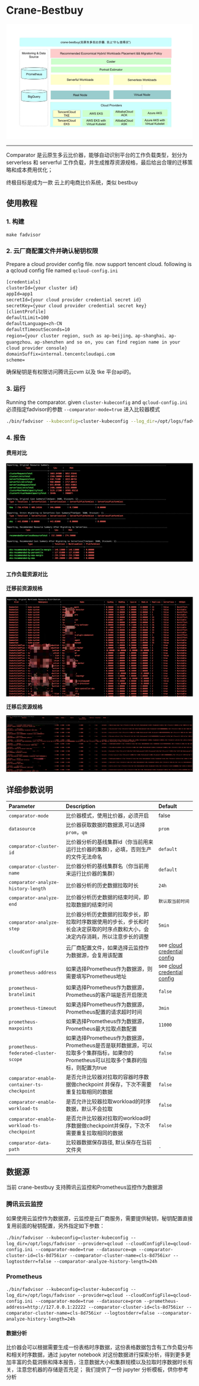 # Crane-Bestbuy

![crane-bestbuy](../images/crane-bestbuy.jpeg)

---

Comparator 是云原生多云比价器，能够自动识别平台的工作负载类型，划分为 serverless 和 serverful 工作负载，并生成推荐资源规格，最后给出合理的迁移策略和成本费用优化；

终极目标是成为一款 云上的电商比价系统，类似 bestbuy

## 使用教程

### 1. 构建

```
make fadvisor
```
### 2. 云厂商配置文件并确认秘钥权限

Prepare a cloud provider config file. now support tencent cloud. following is a qcloud config file named `qcloud-config.ini`
  
```
[credentials]
clusterId={your cluster id}
appId=app1
secretId={your cloud provider credential secret id}
secretKey={your cloud provider credential secret key}
[clientProfile]
defaultLimit=100
defaultLanguage=zh-CN
defaultTimeoutSeconds=10
region={your cluster region, such as ap-beijing、ap-shanghai、ap-guangzhou、ap-shenzhen and so on, you can find region name in your cloud provider console}
domainSuffix=internal.tencentcloudapi.com
scheme=
```
确保秘钥是有权限访问腾讯云cvm 以及 tke 平台api的。

### 3. 运行
Running the comparator. given `cluster-kubeconfig` and `qcloud-config.ini`
必须指定fadvisor的参数 `--comparator-mode=true` 进入比较器模式 
  
```bash
./bin/fadvisor --kubeconfig=cluster-kubeconfig --log_dir=/opt/logs/fadvisor --provider=qcloud --cloudConfigFile=qcloud-config.ini --comparator-mode=true --datasource=qm --comparator-cluster-id=cls-8d756ixr --comparator-cluster-name=cls-8d756ixr --logtostderr=false --comparator-analyze-history-length=72h
```

### 4. 报告

#### 费用对比

![comparator-cost-report](../images/comparator-cost-report.png)


#### 工作负载资源对比

**迁移前资源规格**
  
![comparator-original-workloads-dist](../images/comparator-original-workloads-dist.png)
 
**迁移后资源规格**
   
![comparator-recommend-workload-dist](../images/comparator-recommend-workload-dist.png)

## 详细参数说明

| Parameter                                                  | Description                               | Default                                         |
|:-----------------------------------------------------------|:------------------------------------------|:------------------------------------------------|
| `comparator-mode`                                          | 比价器模式，使用比价器，必须开启         | false               |
| `datasource`                                               | 比价器获取数据的数据源,可以选择 `prom`，`qm` | `prom` |
| `comparator-cluster-id`                                    | 比价器分析的基线集群id（你当前用来运行比价器的集群），必填，否则生产的文件无法命名 | `default` |
| `comparator-cluster-name`                                  | 比价器分析的基线集群名（你当前用来运行比价器的集群） | `default` |
| `comparator-analyze-history-length`                        | 比价器分析的历史数据拉取时长 | `24h` |
| `comparator-analyze-end`                                   | 比价器分析历史数据的结束时间，即拉取数据的结束时间 | `默认取当前时间` |
| `comparator-analyze-step`                                  | 比价器分析历史数据的拉取步长，即拉取时序数据使用的步长，步长和时长会决定获取的时序点数和大小，会决定内存消耗，所以注意步长的调整| `5min` |
| `cloudConfigFile`                                          | 云厂商配置文件，如果选择云监控作为数据源，会复用该配置 | see [cloud credential config](#cloudCredentialConfig) |
| `prometheus-address`                                       | 如果选择Prometheus作为数据源，则需要填写Prometheus地址 | see [cloud credential config](#cloudCredentialConfig) |
| `prometheus-bratelimit`                                    | 如果选择Prometheus作为数据源，Prometheus的客户端是否开启限流 | `false` |
| `prometheus-timeout`                                       | 如果选择Prometheus作为数据源，Prometheus配置的请求超时时间 | `3min` |
| `prometheus-maxpoints`                                     | 如果选择Prometheus作为数据源，Prometheus最大拉取点数配置 | `11000` |
| `prometheus-federated-cluster-scope`                       | 如果选择Prometheus作为数据源，Prometheus是否是联邦数据源，可以拉取多个集群指标，如果你的Prometheus可以拉取多个集群的指标，则配置为true| `false` |
| `comparator-enable-container-ts-checkpoint`                | 是否允许比较器对拉取的容器时序数据做checkpoint 并保存，下次不需要重复拉取相同的数据| `false` |
| `comparator-enable-workload-ts`                            | 是否允许比较器拉取workload的时序数据，默认不会拉取| `false` |
| `comparator-enable-workload-ts-checkpoint`                 | 是否允许比较器对拉取的workload时序数据做checkpoint并保存，下次不需要重复拉取相同的数据| `false` |
| `comparator-data-path`                                     | 比较器数据保存路径, 默认保存在当前文件夹| `.` |


## 数据源
当前 crane-bestbuy 支持腾讯云监控和Prometheus监控作为数据源
### 腾讯云云监控
如果使用云监控作为数据源，云监控是云厂商服务，需要提供秘钥，秘钥配置直接复用前面的秘钥配置，另外指定如下参数：
```
./bin/fadvisor --kubeconfig=cluster-kubeconfig --log_dir=/opt/logs/fadvisor --provider=qcloud --cloudConfigFile=qcloud-config.ini --comparator-mode=true --datasource=qm --comparator-cluster-id=cls-8d756ixr --comparator-cluster-name=cls-8d756ixr --logtostderr=false --comparator-analyze-history-length=24h
```

### Prometheus
```
./bin/fadvisor --kubeconfig=cluster-kubeconfig --log_dir=/opt/logs/fadvisor --provider=qcloud --cloudConfigFile=qcloud-config.ini --comparator-mode=true --datasource=prom --prometheus-address=http://127.0.0.1:22222 --comparator-cluster-id=cls-8d756ixr --comparator-cluster-name=cls-8d756ixr --logtostderr=false --comparator-analyze-history-length=24h
```

#### 数据分析

比价器会可以根据需要生成一份表格时序数据，这份表格数据包含有工作负载分布和相关时序数据，通过 jupyter notebook 对这份数据进行探索分析，得到更多更加丰富的负载洞察和降本报告，注意数据大小和集群规模以及拉取时序数据时长有关，注意您机器的存储是否充足；
我们提供了一份 jupyter 分析模板，供你参考分析
